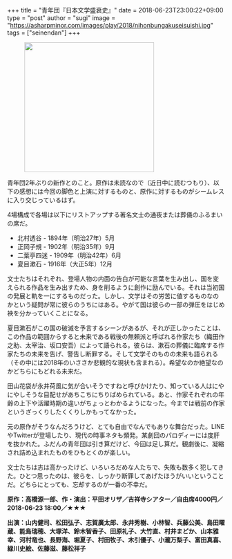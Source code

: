 +++
title = "青年団『日本文学盛衰史』"
date = 2018-06-23T23:00:22+09:00
type = "post"
author = "sugi"
image = "https://asharpminor.com/images/play/2018/nihonbungakuseisuishi.jpg"
tags = ["seinendan"]
+++
<figure class="alignleft"><img src="/images/play/2018/nihonbungakuseisuishi.jpg" alt="" style="width: 300px !important;"></figure>

青年団2年ぶりの新作とのこと。原作は未読なので（近日中に読むつもり）、以下の感想には今回の脚色と上演に対するものと、原作に対するものがシームレスに入り交じっているはず。

4場構成で各場は以下にリストアップする著名文士の通夜または葬儀のふるまいの席だ。

- 北村透谷 - 1894年（明治27年）5月
- 正岡子規 - 1902年（明治35年）9月
- 二葉亭四迷 - 1909年（明治42年）6月
- 夏目漱石 - 1916年（大正5年）12月

文士たちはそれぞれ、登場人物の内面の告白が可能な言葉を生み出し、国を変えられる作品を生み出すため、身を削るように創作に励んでいる。それは当初国の発展と軌を一にするものだった。しかし、文学はその労苦に値するものなのかという疑問が常に彼らのうちにはある。やがて国は彼らの一部の弾圧をはじめ袂を分かっていくことになる。

夏目漱石がこの国の破滅を予言するシーンがあるが、それが正しかったことは、この作品の範囲からすると未来である戦後の無頼派と呼ばれる作家たち（織田作之助、太宰治、坂口安吾）によって語られる。彼らは、漱石の葬儀に臨席する作家たちの未来を告げ、警告し断罪する。そして文学そのものの未来も語られる（その中には2018年のいささか悲観的な現状も含まれる）。希望なのか絶望なのかどちらにもどれる未来だ。

田山花袋が永井荷風に気が合いそうですねと呼びかけたり、知っている人はにやにやしそうな目配せがあちこちにちりばめられている。あと、作家それぞれの年齢の上下や活躍時期の違いがちょっとわかるようになった。今までは戦前の作家というざっくりしたくくりしかもってなかった。

元の原作がそうなんだろうけど、とても自由でなんでもありな舞台だった。LINEやTwitterが登場したり、現代の時事ネタも頻発。某劇団のパロディーには度肝を抜かれた。ふだんの青年団は引き算だけど、今回は足し算だ。観劇後に、凝縮され詰め込まれたものをひもとくのが楽しい。

文士たちは志は高かったけど、いろいろだめな人たちで、失敗も数多く犯してきた。ひとつ思ったのは、彼らを、しっかり断罪してあげたほうがいいということだ。どちらにとっても、忘却するのが一番の不幸だ。

**原作：高橋源一郎、作・演出：平田オリザ／吉祥寺シアター／自由席4000円／2018-06-23 18:00／★★★**

**出演：山内健司、松田弘子、志賀廣太郎、永井秀樹、小林智、兵藤公美、島田曜蔵、能島瑞穂、大塚洋、鈴木智香子、田原礼子、大竹直、村井まどか、山本雅幸、河村竜也、長野海、堀夏子、村田牧子、木引優子、小瀧万梨子、富田真喜、緑川史絵、佐藤滋、藤松祥子**
